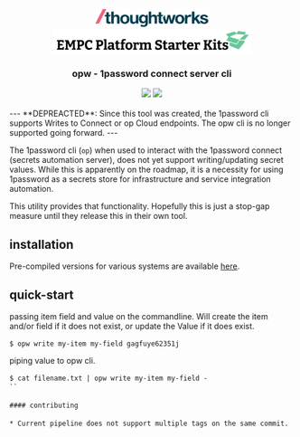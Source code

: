 <div align="center">
	<p>
		<img alt="Thoughtworks Logo" src="https://raw.githubusercontent.com/ThoughtWorks-DPS/static/master/thoughtworks_flamingo_wave.png?sanitize=true" width=200 />
    <br />
		<img alt="DPS Title" src="https://raw.githubusercontent.com/ThoughtWorks-DPS/static/master/EMPCPlatformStarterKitsImage.png?sanitize=true" width=350/>
	</p>
  <h3>opw - 1password connect server cli</h3>
  <a href="https://app.circleci.com/pipelines/github/ThoughtWorks-DPS/opw"><img src="https://circleci.com/gh/ThoughtWorks-DPS/opw.svg?style=shield"></a> <a href="https://opensource.org/licenses/MIT"><img src="https://img.shields.io/badge/license-MIT-blue.svg"></a>
</div>
<br />
---
**DEPREACTED**: Since this tool was created, the 1password cli supports Writes to Connect or op Cloud endpoints. The opw cli is no longer supported going forward.  
---

The 1password cli (`op`) when used to interact with the 1password connect (secrets automation server), does not yet support writing/updating secret values. While this is apparently on the roadmap, it is a necessity for using 1password as a secrets store for infrastructure and service integration automation.  

This utility provides that functionality. Hopefully this is just a stop-gap measure until they release this in their own tool.  

## installation

Pre-compiled versions for various systems are available [here](https://github.com/ThoughtWorks-DPS/opw/releases).  

## quick-start

passing item field and value on the commandline. Will create the item and/or field if it does not exist, or update the Value if it does exist.  
```
$ opw write my-item my-field gagfuye62351j
```

piping value to opw cli.  
```
$ cat filename.txt | opw write my-item my-field -
``

#### contributing

* Current pipeline does not support multiple tags on the same commit.  
